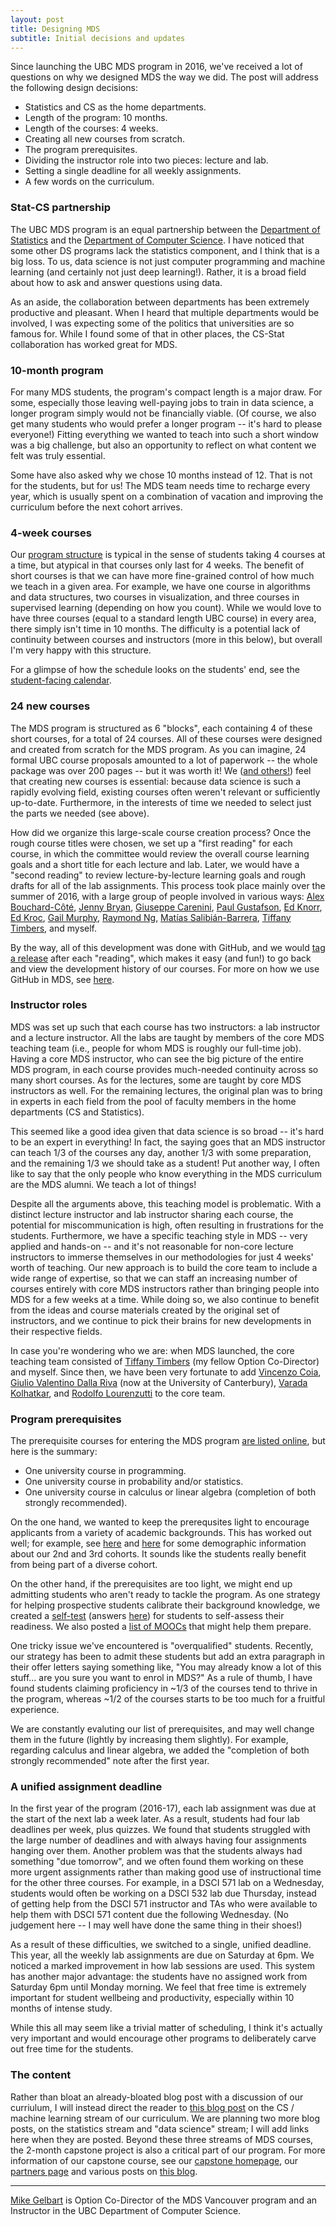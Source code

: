 ```yaml
---
layout: post
title: Designing MDS
subtitle: Initial decisions and updates
---
```


Since launching the UBC MDS program in 2016, we've received a lot of questions on why we designed MDS the way we did. The post will address the following design decisions:

- Statistics and CS as the home departments.
- Length of the program: 10 months.
- Length of the courses: 4 weeks.
- Creating all new courses from scratch.
- The program prerequisites.
- Dividing the instructor role into two pieces: lecture and lab.
- Setting a single deadline for all weekly assignments.
- A few words on the curriculum.

### Stat-CS partnership
The UBC MDS program is an equal partnership between the [Department of Statistics](https://www.stat.ubc.ca/) and the [Department of Computer Science](https://www.cs.ubc.ca/). I have noticed that some other DS programs lack the statistics component, and I think that is a big loss. To us, data science is not just computer programming and machine learning (and certainly not just deep learning!). Rather, it is a broad field about how to ask and answer questions using data. 

As an aside, the collaboration between departments has been extremely productive and pleasant. When I heard that multiple departments would be involved, I was expecting some of the politics that universities are so famous for. While I found some of that in other places, the CS-Stat collaboration has worked great for MDS.

### 10-month program
For many MDS students, the program's compact length is a major draw. For some, especially those leaving well-paying jobs to train in data science, a longer program simply would not be financially viable. (Of course, we also get many students who would prefer a longer program -- it's hard to please everyone!) Fitting everything we wanted to teach into such a short window was a big challenge, but also an opportunity to reflect on what content we felt was truly essential. 

Some have also asked why we chose 10 months instead of 12. That is not for the students, but for us! The MDS team needs time to recharge every year, which is usually spent on a combination of vacation and improving the curriculum before the next cohort arrives. 

### 4-week courses
Our [program structure](https://github.com/UBC-MDS/UBC-MDS.github.io/blob/master/img/schedule.pdf) is typical in the sense of students taking 4 courses at a time, but atypical in that courses only last for 4 weeks. The benefit of short courses is that we can have more fine-grained control of how much we teach in a given area. For example, we have one course in algorithms and data structures, two courses in visualization, and three courses in supervised learning (depending on how you count). While we would love to have three courses (equal to a standard length UBC course) in every area, there simply isn't time in 10 months. The difficulty is a potential lack of continuity between courses and instructors (more in this below), but overall I'm very happy with this structure.

For a glimpse of how the schedule looks on the students' end, see the [student-facing calendar](https://ubc-mds.github.io/calendar/).

### 24 new courses
The MDS program is structured as 6 "blocks", each containing 4 of these short courses, for a total of 24 courses. All of these courses were designed and created from scratch for the MDS program. As you can imagine, 24 formal UBC course proposals amounted to a lot of paperwork -- the whole package was over 200 pages -- but it was worth it! We ([and others!](https://twitter.com/hadleywickham/status/901055932901281792?lang=en)) feel that creating new courses is essential: because data science is such a rapidly evolving field, existing courses often weren't relevant or sufficiently up-to-date. Furthermore, in the interests of time we needed to select just the parts we needed (see above). 

How did we organize this large-scale course creation process? Once the rough course titles were chosen, we set up a "first reading" for each course, in which the committee would review the overall course learning goals and a short title for each lecture and lab. Later, we would have a "second reading" to review lecture-by-lecture learning goals and rough drafts for all of the lab assignments. This process took place mainly over the summer of 2016, with a large group of people involved in various ways: [Alex Bouchard-Côté](https://www.stat.ubc.ca/~bouchard/), [Jenny Bryan](https://jennybryan.org/), [Giuseppe Carenini](https://www.cs.ubc.ca/~carenini/), [Paul Gustafson](http://www.paulgstf.com/), [Ed Knorr](https://www.cs.ubc.ca/~knorr/), [Ed Kroc](https://ekroc.weebly.com/), [Gail Murphy](https://blogs.ubc.ca/gailcmurphy/), [Raymond Ng](https://www.cs.ubc.ca/~rng/), [Matías Salibián-Barrera](https://www.stat.ubc.ca/users/matias-salibian-barrera), [Tiffany Timbers](http://tiffanytimbers.com/), and myself.

By the way, all of this development was done with GitHub, and we would [tag a release](https://help.github.com/articles/about-releases/) after each "reading", which makes it easy (and fun!) to go back and view the development history of our courses. For more on how we use GitHub in MDS, see [here](https://ubc-mds.github.io/2017-08-24-teaching-with-github/).


### Instructor roles
MDS was set up such that each course has two instructors: a lab instructor and a lecture instructor. All the labs are taught by members of the core MDS teaching team (i.e., people for whom MDS is roughly our full-time job). Having a core MDS instructor, who can see the big picture of the entire MDS program, in each course provides much-needed continuity across so many short courses. As for the lectures, some are taught by core MDS instructors as well. For the remaining lectures, the original plan was to bring in experts in each field from the pool of faculty members in the home departments (CS and Statistics). 

This seemed like a good idea given that data science is so broad -- it's hard to be an expert in everything! In fact, the saying goes that an MDS instructor can teach 1/3 of the courses any day, another 1/3 with some preparation, and the remaining 1/3 we should take as a student! Put another way, I often like to say that the only people who know everything in the MDS curriculum are the MDS alumni. We teach a lot of things! 

Despite all the arguments above, this teaching model is problematic. With a distinct lecture instructor and lab instructor sharing each course, the potential for miscommunication is high, often resulting in frustrations for the students. Furthermore, we have a specific teaching style in MDS -- very applied and hands-on -- and it's not reasonable for non-core lecture instructors to immerse themselves in our methodologies for just 4 weeks' worth of teaching. Our new approach is to build the core team to include a wide range of expertise, so that we can staff an increasing number of courses entirely with core MDS instructors rather than bringing people into MDS for a few weeks at a time. While doing so, we also continue to benefit from the ideas and course materials created by the original set of instructors, and we continue to pick their brains for new developments in their respective fields.

In case you're wondering who we are: when MDS launched, the core teaching team consisted of [Tiffany Timbers](http://tiffanytimbers.com/) (my fellow Option Co-Director) and myself. Since then, we have been very fortunate to add [Vincenzo Coia](https://vincenzocoia.github.io/), [Giulio Valentino Dalla Riva](https://www.gvdallariva.net/) (now at the University of Canterbury), [Varada Kolhatkar](http://www.cs.toronto.edu/~varada/VaradaHomePage/Home.html), and [Rodolfo Lourenzutti](https://www.linkedin.com/in/rodolfo-lourenzutti/?originalSubdomain=ca) to the core team. 

### Program prerequisites
The prerequisite courses for entering the MDS program [are listed online](https://masterdatascience.ubc.ca/admissions), but here is the summary:

- One university course in programming.
- One university course in probability and/or statistics.
- One university course in calculus or linear algebra (completion of both strongly recommended).

On the one hand, we wanted to keep the prerequsites light to encourage applicants from a variety of academic backgrounds. This has worked out well; for example, see [here](https://ubc-mds.github.io/2017-09-01-introducing-the-second-cohort/) and [here](https://ubc-mds.github.io/2018-09-17-welcome-2018-19/) for some demographic information about our 2nd and 3rd cohorts. It sounds like the students really benefit from being part of a diverse cohort.

On the other hand, if the prerequisites are too light, we might end up admitting students who aren't ready to tackle the program. As one strategy for helping prospective students calibrate their background knowledge, we created a [self-test](https://nbviewer.jupyter.org/github/UBC-MDS/UBC-MDS.github.io/blob/master/selftest/mds_self_test.pdf) (answers [here](https://nbviewer.jupyter.org/github/UBC-MDS/UBC-MDS.github.io/blob/master/selftest/mds_self_test_answers.pdf)) for students to self-assess their readiness. We also posted a [list of MOOCs](https://ubc-mds.github.io/resources_pages/prep_moocs/) that might help them prepare.

One tricky issue we've encountered is "overqualified" students. Recently, our strategy has been to admit these students but add an extra paragraph in their offer letters saying something like, "You may already know a lot of this stuff... are you sure you want to enrol in MDS?" As a rule of thumb, I have found students claiming proficiency in ~1/3 of the courses tend to thrive in the program, whereas ~1/2 of the courses starts to be too much for a fruitful experience. 

We are constantly evaluting our list of prerequisites, and may well change them in the future (lightly by increasing them slightly). For example, regarding calculus and linear algebra, we added the "completion of both strongly recommended" note after the first year. 

### A unified assignment deadline
In the first year of the program (2016-17), each lab assignment was due at the start of the next lab a week later. As a result, students had four lab deadlines per week, plus quizzes. We found that students struggled with the large number of deadlines and with always having four assignments hanging over them. Another problem was that the students always had something "due tomorrow", and we often found them working on these more urgent assignments rather than making good use of instructional time for the other three courses. For example, in a DSCI 571 lab on a Wednesday, students would often be working on a DSCI 532 lab due Thursday, instead of getting help from the DSCI 571 instructor and TAs who were available to help them with DSCI 571 content due the following Wednesday. (No judgement here -- I may well have done the same thing in their shoes!)

As a result of these difficulties, we switched to a single, unified deadline. This year, all the weekly lab assignments are due on Saturday at 6pm. We noticed a marked improvement in how lab sessions are used. This system has another major advantage: the students have no assigned work from Saturday 6pm until Monday morning. We feel that free time is extremely important for student wellbeing and productivity, especially within 10 months of intense study. 

While this all may seem like a trivial matter of scheduling, I think it's actually very important and would encourage other programs to deliberately carve out free time for the students. 

### The content
Rather than bloat an already-bloated blog post with a discussion of our curriulum, I will instead direct the reader to [this blog post](https://ubc-mds.github.io/2018-06-04-curriculum-CS-ML/) on the CS / machine learning stream of our curriculum. We are planning two more blog posts, on the statistics stream and "data science" stream; I will add links here when they are posted. Beyond these three streams of MDS courses, the 2-month capstone project is also a critical part of our program. For more information of our capstone course, see our [capstone homepage](https://ubc-mds.github.io/capstone/about/), our [partners page](https://masterdatascience.ubc.ca/why-ubc/partners) and various posts on [this blog](https://ubc-mds.github.io/).

--------

[Mike Gelbart](https://www.mikegelbart.com/) is Option Co-Director of the MDS Vancouver program and an Instructor in the UBC Department of Computer Science.
